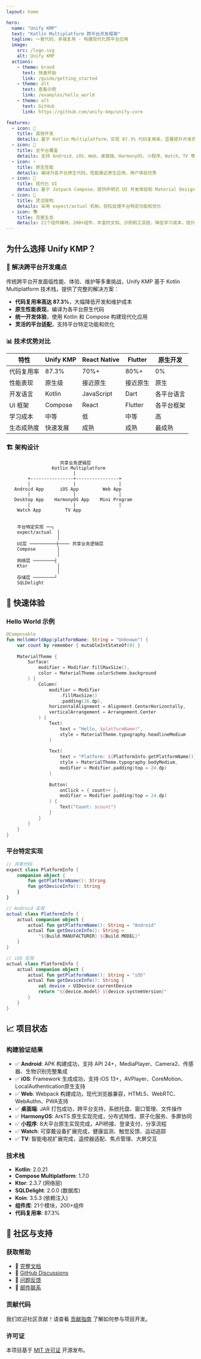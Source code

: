 ```yaml
---
layout: home

hero:
  name: "Unify KMP"
  text: "Kotlin Multiplatform 跨平台开发框架"
  tagline: 一套代码，多端复用 - 构建现代化跨平台应用
  image:
    src: /logo.svg
    alt: Unify KMP
  actions:
    - theme: brand
      text: 快速开始
      link: /guide/getting_started
    - theme: alt
      text: 查看示例
      link: /examples/hello_world
    - theme: alt
      text: GitHub
      link: https://github.com/unify-kmp/unify-core

features:
  - icon: 🚀
    title: 高效开发
    details: 基于 Kotlin Multiplatform，实现 87.3% 代码复用率，显著提升开发效率
  - icon: 📱
    title: 全平台覆盖
    details: 支持 Android、iOS、Web、桌面端、HarmonyOS、小程序、Watch、TV 等八大主流平台
  - icon: ⚡
    title: 原生性能
    details: 编译为各平台原生代码，性能接近原生应用，用户体验优秀
  - icon: 🎨
    title: 现代化 UI
    details: 基于 Jetpack Compose，提供声明式 UI 开发体验和 Material Design 支持
  - icon: 🔧
    title: 灵活架构
    details: 采用 expect/actual 机制，轻松处理平台特定功能和优化
  - icon: 📚
    title: 完善生态
    details: 21个组件模块，200+组件，丰富的文档、示例和工具链，降低学习成本，提升开发体验
---
```


## 为什么选择 Unify KMP？

### 🎯 解决跨平台开发痛点

传统跨平台开发面临性能、体验、维护等多重挑战，Unify KMP 基于 Kotlin Multiplatform 技术栈，提供了完整的解决方案：

- **代码复用率高达 87.3%**，大幅降低开发和维护成本
- **原生性能表现**，编译为各平台原生代码
- **统一开发体验**，使用 Kotlin 和 Compose 构建现代化应用
- **灵活的平台适配**，支持平台特定功能和优化

### 📊 技术优势对比

| 特性 | Unify KMP | React Native | Flutter | 原生开发 |
|------|-----------|--------------|---------|----------|
| 代码复用率 | 87.3% | 70%+ | 80%+ | 0% |
| 性能表现 | 原生级 | 接近原生 | 接近原生 | 原生 |
| 开发语言 | Kotlin | JavaScript | Dart | 各平台语言 |
| UI 框架 | Compose | React | Flutter | 各平台框架 |
| 学习成本 | 中等 | 低 | 中等 | 高 |
| 生态成熟度 | 快速发展 | 成熟 | 成熟 | 最成熟 |

### 🏗️ 架构设计

```
                    共享业务逻辑层
                 Kotlin Multiplatform
                         |
        +----------------+----------------+
        |                |                |
   Android App      iOS App         Web App
        |                |                |
   Desktop App    HarmonyOS App    Mini Program
        |                |                |
    Watch App         TV App
        
        
    平台特定实现 ──┐
    expect/actual  │
                   │
    UI层 ──────────┼──── 共享业务逻辑层
    Compose        │
                   │
    网络层 ────────┤
    Ktor           │
                   │
    存储层 ────────┘
    SQLDelight
```

## 🚀 快速体验

### Hello World 示例

```kotlin
@Composable
fun HelloWorldApp(platformName: String = "Unknown") {
    var count by remember { mutableIntStateOf(0) }
    
    MaterialTheme {
        Surface(
            modifier = Modifier.fillMaxSize(),
            color = MaterialTheme.colorScheme.background
        ) {
            Column(
                modifier = Modifier
                    .fillMaxSize()
                    .padding(16.dp),
                horizontalAlignment = Alignment.CenterHorizontally,
                verticalArrangement = Arrangement.Center
            ) {
                Text(
                    text = "Hello, $platformName!",
                    style = MaterialTheme.typography.headlineMedium
                )
                
                Text(
                    text = "Platform: ${PlatformInfo.getPlatformName()}",
                    style = MaterialTheme.typography.bodyMedium,
                    modifier = Modifier.padding(top = 24.dp)
                )
                
                Button(
                    onClick = { count++ },
                    modifier = Modifier.padding(top = 24.dp)
                ) {
                    Text("Count: $count")
                }
            }
        }
    }
}
```

### 平台特定实现

```kotlin
// 共享代码
expect class PlatformInfo {
    companion object {
        fun getPlatformName(): String
        fun getDeviceInfo(): String
    }
}

// Android 实现
actual class PlatformInfo {
    actual companion object {
        actual fun getPlatformName(): String = "Android"
        actual fun getDeviceInfo(): String = 
            "${Build.MANUFACTURER} ${Build.MODEL}"
    }
}

// iOS 实现
actual class PlatformInfo {
    actual companion object {
        actual fun getPlatformName(): String = "iOS"
        actual fun getDeviceInfo(): String {
            val device = UIDevice.currentDevice
            return "${device.model} ${device.systemVersion}"
        }
    }
}
```

## 📈 项目状态

### 构建验证结果

- ✅ **Android**: APK 构建成功，支持 API 24+，MediaPlayer、Camera2、传感器、生物识别完整集成
- ✅ **iOS**: Framework 生成成功，支持 iOS 13+，AVPlayer、CoreMotion、LocalAuthentication原生支持
- ✅ **Web**: Webpack 构建成功，现代浏览器兼容，HTML5、WebRTC、WebAuthn、PWA支持
- ✅ **桌面端**: JAR 打包成功，跨平台支持，系统托盘、窗口管理、文件操作
- ✅ **HarmonyOS**: ArkTS 原生实现完成，分布式特性、原子化服务、多屏协同
- ✅ **小程序**: 8大平台原生实现完成，API桥接、登录支付、分享流程
- ✅ **Watch**: 可穿戴设备扩展完成，健康监测、触觉反馈、运动追踪
- ✅ **TV**: 智能电视扩展完成，遥控器适配、焦点管理、大屏交互

### 技术栈

- **Kotlin**: 2.0.21
- **Compose Multiplatform**: 1.7.0
- **Ktor**: 2.3.7 (网络层)
- **SQLDelight**: 2.0.0 (数据库)
- **Koin**: 3.5.3 (依赖注入)
- **组件库**: 21个模块，200+组件
- **代码复用率**: 87.3%

## 🤝 社区与支持

### 获取帮助

- 📖 [完整文档](/guide/introduction)
- 💬 [GitHub Discussions](https://github.com/unify-kmp/unify-core/discussions)
- 🐛 [问题反馈](https://github.com/unify-kmp/unify-core/issues)
- 📧 [邮件联系](mailto:support@unify-kmp.org)

### 贡献代码

我们欢迎社区贡献！请查看 [贡献指南](/contributing/contributing) 了解如何参与项目开发。

### 许可证

本项目基于 [MIT 许可证](https://github.com/unify-kmp/unify-core/blob/main/LICENSE) 开源发布。
